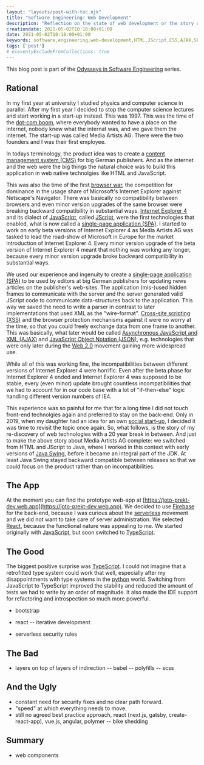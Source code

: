 ```yaml
---
layout: "layouts/post-with-toc.njk"
title: "Software Engineering: Web Development"
description: "Reflection on the state of web development or the story of Media Artists AG."
creationdate: 2021-05-02T10:18:00+01:00
date: 2021-05-02T10:18:00+01:00
keywords: software,engineering,web-development,HTML,JScript,CSS,AJAX,SPA,single-page-applications,JSON,CQS,CMS
tags: ['post']
# eleventyExcludeFromCollections: true
---
```


This blog post is part of the [Odysseys in Software Engineering](../series-odysseys-in-software-engineering) series.

## Rational

In my first year at university I studied physics and computer science in parallel. After my first year I decided to stop the computer science lectures
and start working in a start-up instead. This was 1997. This was the time of the [dot-com boom](https://en.wikipedia.org/wiki/Dot-com_bubble), where
everybody wanted to have a place on the internet, nobody knew what the internat was, and we gave them the internet. The start-up was called Media
Artists AG. There were the two founders and I was their first employee.

In todays terminology, the product idea was to create a [content management system (CMS)](https://en.wikipedia.org/wiki/Content_management_system) for
big German publishers. And as the internet and the web were the big things the natural choice was to build this application in web native technolgies
like HTML and JavaScript.

This was also the time of the first [browser war](https://en.wikipedia.org/wiki/Browser_wars), the competition for dominance in the usage share of
Microsoft's Internet Explorer against Netscape's Navigator. There was basically no compatibility between browsers and even minor version upgrades of
the same browser were breaking backward compatibility in substantial ways. [Internet Explorer 4](https://en.wikipedia.org/wiki/Internet_Explorer_4)
and its dialect of [JavaScript](https://en.wikipedia.org/wiki/JavaScript), called [JScript](https://en.wikipedia.org/wiki/JScript), were the first
technologies that enabled, what is now called a [single-page application (SPA)](https://en.wikipedia.org/wiki/Single-page_application). I started to
work on early beta versions of Internet Explorer 4 as Media Artists AG was tasked to lead the road-show of Microsoft in Europe for the market
introduction of Internet Explorer 4. Every minor version upgrade of the beta version of Internet Explorer 4 meant that nothing was working any longer,
because every minor version upgrade broke backward compatibility in substantial ways.

We used our experience and ingenuity to create a [single-page application (SPA)](https://en.wikipedia.org/wiki/Single-page_application) to be used by
editors at big German publishers for updating news articles on the publisher's web-sites. The application (mis-)used hidden frames to communicate with
the server and the server generated valid JScript code to communicate data-structures back to the application. This way we saved the need to write a
parser in contrast to later implementations that used XML as the "wire-format".  [Cross-site scripting
(XSS)](https://en.wikipedia.org/wiki/Cross-site_scripting) and the browser protection mechanisms against it were no worry at the time, so that you could freely
exchange data from one frame to another. This was basically, what later would be called [Asynchronous JavaScript and XML
(AJAX)](https://en.wikipedia.org/wiki/Ajax_(programming)) and [JavaScript Object Notation (JSON)](https://en.wikipedia.org/wiki/JSON),
e.g. technologies that were only later during the [Web 2.0](https://en.wikipedia.org/wiki/Web_2.0) movement gaining more widespread use.

While all of this was working fine, the incompatibilities between different versions of Internet Explorer 4 were horrific. Even after the beta phase
for Internet Explorer 4 ended and Internet Explorer 4 was supposed to be stable, every (even minor) update brought countless incompatibilities that we
had to account for in our code base with a lot of "if-then-else" logic handling different version numbers of IE4.

This experience was so painful for me that for a long time I did not touch front-end technolgies again and preferred to stay on the back-end. Only in
2019, when my daughter had an idea for an own [social start-up](https://en.wikipedia.org/wiki/Social_entrepreneurship), I decided it was time to
revisit the topic once again. So, what follows, is the story of my re-discovery of web technologies with a 20 year break in between. And just to make
the above story about Media Artists AG complete: we switched from HTML and JScript to Java, where I worked in this context with early versions of
[Java Swing](https://en.wikipedia.org/wiki/Swing_(Java)), before it became an integral part of the JDK. At least Java Swing stayed backward compatible
between releases so that we could focus on the product rather than on incompatibilities.

## The App

At the moment you can find the prototype web-app at [https://joto-prekt-dev.web.app](https://joto-prekt-dev.web.app). We decided to use
[Firebase](https://firebase.google.com/) for the back-end, because I was curious about the
[serverless](https://en.wikipedia.org/wiki/Serverless_computing) movement and we did not want to take care of server administration. We selected
[React](https://en.wikipedia.org/wiki/React_(JavaScript_library)), because the functional nature was appealing to me. We started originally with
[JavaScript](https://en.wikipedia.org/wiki/JavaScript), but soon switched to [TypeScript](https://en.wikipedia.org/wiki/TypeScript).

## The Good

The biggest positive surprise was [TypeScript](https://en.wikipedia.org/wiki/TypeScript). I could not imagine that a retrofitted type system could
work that well, especially after my disappointments with type systems in the
[python](https://en.wikipedia.org/wiki/Python_(programming_language)#Typing) world. Switching from JavaScript to TypeScript improved the stability and
reduced the amount of tests we had to write by an order of magnitude. It also made the IDE support for refactoring and introspection so much more
powerful.

- bootstrap

- react
-- iterative development

- serverless security rules

## The Bad

- layers on top of layers of indirection
-- babel
-- polyfills
-- scss


## And the Ugly

- constant need for security fixes and no clear path forward.
- "speed" at which everything needs to move.
- still no agreed best practice approach, react (next.js, gatsby, create-react-app), vue.js, angular, polymer
-- bike shedding

## Summary

- web components
